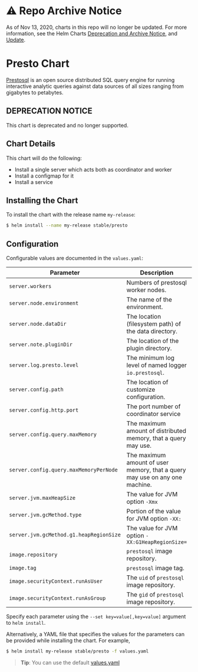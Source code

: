 # ⚠️ Repo Archive Notice

As of Nov 13, 2020, charts in this repo will no longer be updated.
For more information, see the Helm Charts [Deprecation and Archive Notice](https://github.com/nholuongut/Helmcharts#%EF%B8%8F-deprecation-and-archive-notice), and [Update](https://helm.sh/blog/charts-repo-deprecation/).

# Presto Chart

[Prestosql](https://prestosql.io/) is an open source distributed SQL query engine for running interactive analytic queries against data sources of all sizes ranging from gigabytes to petabytes.

## DEPRECATION NOTICE

This chart is deprecated and no longer supported.

## Chart Details

This chart will do the following:

* Install a single server which acts both as coordinator and worker
* Install a configmap for it
* Install a service

## Installing the Chart

To install the chart with the release name `my-release`:

```bash
$ helm install --name my-release stable/presto
```

## Configuration

Configurable values are documented in the `values.yaml`:

| Parameter                               | Description                                                                 | Default                  |
|-----------------------------------------|-----------------------------------------------------------------------------|--------------------------|
| `server.workers`                        | Numbers of prestosql worker nodes.                                          | `2`                      |
| `server.node.environment`               | The name of the environment.                                                | `production`             |
| `server.node.dataDir`                   | The location (filesystem path) of the data directory.                       | `/data/presto`           |
| `server.note.pluginDir`                 | The location of the plugin directory.                                       | `/usr/lib/presto/plugin` |
| `server.log.presto.level`               | The minimum log level of named logger `io.prestosql`.                       | `INFO`                   |
| `server.config.path`                    | The location of customize configuration.                                    | `/usr/lib/presto/etc`    |
| `server.config.http.port`               | The port number of coordinator service                                      | `8080`                   |
| `server.config.query.maxMemory`         | The maximum amount of distributed memory, that a query may use.             | `4GB`                    |
| `server.config.query.maxMemoryPerNode`  | The maximum amount of user memory, that a query may use on any one machine. | `1GB`                    |
| `server.jvm.maxHeapSize`                | The value for JVM option `-Xmx`                                             | `8G`                     |
| `server.jvm.gcMethod.type`              | Portion of the value for JVM option `-XX:`                                  | `UseG1GC`                |
| `server.jvm.gcMethod.g1.heapRegionSize` | The value for JVM option `-XX:G1HeapRegionSize=`                            | `32M`                    |
| `image.repository`                      | `prestosql` image repository.                                               | `prestosql/presto`       |
| `image.tag`                             | `prestosql` image tag.                                                      | `329`                    |
| `image.securityContext.runAsUser`       | The `uid` of `prestosql` image repository.                                  | `1000`                   |
| `image.securityContext.runAsGroup`      | The `gid` of `prestosql` image repository.                                  | `1000`                   |

Specify each parameter using the `--set key=value[,key=value]` argument to `helm install`.

Alternatively, a YAML file that specifies the values for the parameters can be provided while installing the chart. For example,

```bash
$ helm install my-release stable/presto -f values.yaml
```

> **Tip**: You can use the default [values.yaml](values.yaml)
